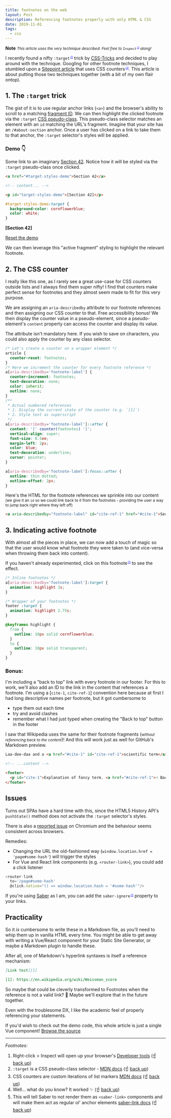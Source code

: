 ```yaml
---
title: footnotes on the web
layout: Post
description: Referencing footnotes properly with only HTML & CSS
date: 2019-11-01
tags:
  - css
---
```


**Note** <span style="font-size:85%">_This article uses the very technique described.
Feel free to <a aria-describedby="footnote-label"
  id="cite-ref-1"
  href="#cite-1"
  saber-ignore><code>Inspect</code></a> along!_</span>

I recently found a nifty
<a aria-describedby="footnote-label"
  id="cite-ref-2"
  href="#cite-2"
  saber-ignore>`:target`</a>
trick by [CSS-Tricks](https://www.instagram.com/p/B38OLOjgGPO/)
and decided to play around with the technique. Googling for other footnote techniques,
I stumbled upon a [Sitepoint article](https://www.sitepoint.com/accessible-footnotes-css/)
that uses
<a aria-describedby="footnote-label"
  id="cite-ref-3"
  href="#cite-3"
  saber-ignore>CSS counters</a>.
This article is about putting those two techniques together (with a bit of my own flair ontop).

## 1. The `:target` trick

The gist of it is to use regular anchor links (`<a>`) and the browser's ability to scroll
to a matching [fragment ID](https://html.spec.whatwg.org/multipage/browsing-the-web.html#scroll-to-the-fragment-identifier).
We can then highlight the clicked footnote via the
`:target` [CSS pseudo-class](https://developer.mozilla.org/en-US/docs/Web/CSS/:target).
This pseudo-class selector matches an element with an `id` matching the URL's fragment.
Imagine that your site has an `/#about-section` anchor. Once a user has clicked on a link
to take them to that anchor, the `:target` selector's styles will be applied.

<section class="foxy-box -padded-m">

<h3 id="demo-target">Demo 👇</h3>

Some link to an imaginary <a href="#target-styles-demo" saber-ignore>Section 42</a>.
Notice how it will be styled via the `:target` pseudo-class once clicked.

```html
<a href="#target-styles-demo">Section 42</a>

<!-- content... -->

<p id="target-styles-demo">[Section 42]</p>
```

```css
#target-styles-demo:target {
  background-color: cornflowerblue;
  color: white;
}
```

<p id="target-styles-demo"><strong>[Section 42]</strong></p>

<a href="#demo-target" saber-ignore>Reset the demo</a>

</section>

<style>
  #target-styles-demo:target {
    background-color: cornflowerblue;
    color: white;
  }
</style>

We can then leverage this "active fragment" styling to highlight the relevant footnote.

## 2. The CSS counter

I really like this one, as I rarely see a great use-case for CSS counters outside
lists and I always find them super nifty! I find that counters make perfect sense
for footnotes and they almost seem made to fit for this very purpose.

We are assigning an `aria-describedby` attribute to our footnote references
and then assigning our CSS counter to that. Free accessibility bonus!
We then display the counter value in a pseudo-element, since a pseudo-element's
`content` property can access the counter and display its value.

The attribute isn't mandatory here. If you wish to save on characters,
you could also apply the counter by any class selector.

```css
/* Let's create a counter on a wrapper element */
article {
  counter-reset: footnotes;
}
/* Here we increment the counter for every footnote reference */
a[aria-describedby='footnote-label'] {
  counter-increment: footnotes;
  text-decoration: none;
  color: inherit;
  outline: none;
}
/**
 * Actual numbered references
 * 1. Display the current state of the counter (e.g. `[1]`)
 * 2. Style text as superscript
 */
a[aria-describedby='footnote-label']::after {
  content: '[' counter(footnotes) ']';
  vertical-align: super;
  font-size: 0.5em;
  margin-left: 2px;
  color: blue;
  text-decoration: underline;
  cursor: pointer;
}

a[aria-describedby='footnote-label']:focus::after {
  outline: thin dotted;
  outline-offset: 2px;
}
```

Here's the HTML for the footnote references we sprinkle into our content
<span style="font-size: 85%">(we give it an `id` so we could link back to it from the footnotes - providing
the user a way to jump back right where they left off)</span>

```html
<a aria-describedby="footnote-label" id="cite-ref-1" href="#cite-1">Section 42</a>
```

## 3. Indicating active footnote

With almost all the pieces in place, we can now add a touch of magic
so that the user would know what footnote they were taken to (and vice-versa
when throwing them back into content).

If you haven't already experimented, click on
<a aria-describedby="footnote-label"
  id="cite-ref-4"
  href="#cite-4"
  saber-ignore>this footnote</a> to see the effect.

```css
/* Inline footnotes */
a[aria-describedby='footnote-label']:target {
  animation: highlight 3s;
}

/* Wrapper of your footnotes */
footer :target {
  animation: highlight 2.75s;
}

@keyframes highlight {
  from {
    outline: 10px solid cornflowerblue;
  }
  to {
    outline: 10px solid transparent;
  }
}
```

### Bonus:

I'm including a "back to top" link with every footnote in our footer.
For this to work, we'll also add an ID to the link in the content that
references a footnote. I'm using a [`cite-1`, `cite-ref-1`] convention
here because at first I had long descriptive names per footnote, but
it got cumbersome to

- type them out each time
- try and avoid clashes
- remember what I had just typed when creating the "Back to top" button in the footer

I saw that Wikipedia uses the same for their footnote fragments
(<span style="font-size:85%"><em>without referencing back to the content</em></span>)!
And this will work just as well for GitHub's Markdown preview.

```html
Laa-dee-daa and a <a href="#cite-1" id="cite-ref-1">scientific term</a>.

<!-- ...content -->

<footer>
  <p id="cite-1">Explanation of fancy term. <a href="#cite-ref-1">☝️ Back</a></p>
</footer>
```

## Issues

Turns out SPAs have a hard time with this, since the HTML5 History API's
`pushState()` method does not activate the `:target` selector's styles.

There is also a [reported issue](https://bugs.chromium.org/p/chromium/issues/detail?id=89165) on Chromium
and the behaviour seems consistent across browsers.

Remedies:

- Changing the URL the old-fashioned way (`window.location.href = 'page#some-hash'`) will trigger the styles
- For Vue and React link components (e.g. `<router-link>`), you could add a click listener

```js
<router-link
  to='/page#some-hash'
  @click.native="() => window.location.hash = '#some-hash'"/>
```

If you're using [Saber](https://saber.land) as I am, you can add the
<a aria-describedby="footnote-label"
  href="#cite-5"
  id="cite-ref-5"
  saber-ignore>`saber-ignore`</a> property to your links.

## Practicality

So it _is_ cumbersome to write these in a Markdown file, as you'll need to whip them
up in vanilla HTML every time. You might be able to get away with writing a Vue/React component
for your Static Site Generator, or maybe a Markdown plugin to handle these.

After all, one of Markdown's hyperlink syntaxes is itself a reference mechanism:

```markdown
[Link test][1]

[1]: https://en.wikipedia.org/wiki/Weissman_score
```

So maybe that could be cleverly transformed to Footnotes when the reference is not a valid link? 🤔
Maybe we'll explore that in the future together.

Even with the troublesome DX, I like the academic feel of properly referencing your statements.

If you'd wish to check out the demo code, this whole article is just a single Vue component!
[Browse the source](https://github.com/andreasvirkus/cottage/blob/master/pages/_posts/footnotes-on-the-web/index.md)

---

<footer class="-space-top">
  <em id="footnotes-label">Footnotes:</em>
  <ol class="footnotes">
    <li id="cite-1">Right-click > Inspect will open up your browser's
      <a href="https://developer.mozilla.org/en-US/docs/Learn/Common_questions/What_are_browser_developer_tools">Developer tools</a>
      (<span class="emoji">☝️</span>
      <a href="#cite-ref-1"
        aria-label="Back to content"
        saber-ignore>
      back up</a>)
    </li>
    <li id="cite-2"><code>:target</code> is a CSS pseudo-class selector -
      <a href="https://developer.mozilla.org/en-US/docs/Web/CSS/:target">MDN docs</a>
      (<span class="emoji">☝️</span>
      <a href="#cite-ref-2"
        aria-label="Back to content"
        saber-ignore>
      back up</a>)
    </li>
    <li id="cite-3">CSS counters are custom iterations of list markers
      <a href="https://developer.mozilla.org/en-US/docs/Web/CSS/CSS_Lists_and_Counters/Using_CSS_counters">MDN docs</a>
      (<span class="emoji">☝️</span>
      <a href="#cite-ref-3"
        aria-label="Back to content"
        saber-ignore>
      back up</a>)
    </li>
    <li id="cite-4">Well... what do you know? It worked ✨
      (<span class="emoji">☝️</span>
      <a href="#cite-ref-4"
        aria-label="Back to content"
        saber-ignore>
      back up</a>)
    </li>
    <li id="cite-5">This will tell Saber to not render them as
      <code>&lt;saber-link&gt;</code> components and will make them act as regular ol' anchor elements
      <a href="https://saber.land/docs/routing.html#disable-this-with-saber-ignore">saber-link docs</a>
      (<span class="emoji">☝️</span>
      <a href="#cite-ref-4"
        aria-label="Back to content"
        saber-ignore>
      back up</a>)
    </li>
  </ol>
</footer>

<style>
article {
  counter-reset: footnotes;
}

a[aria-describedby="footnote-label"] {
  counter-increment: footnotes; /* 1 */
  text-decoration: none;
  color: inherit;
  outline: none;
}
a[aria-describedby="footnote-label"]:target {
  animation: highlight 3s;
}

/**
 * Actual numbered references
 * 1. Display the current state of the counter (e.g. `[1]`)
 * 2. Align text as superscript
 * 3. Make the number smaller (since it's superscript)
 * 4. Slightly offset the number from the text
 * 5. Reset link styles on the number to show it's usable
 */
a[aria-describedby="footnote-label"]::after {
  content: '[' counter(footnotes) ']'; /* 1 */
  vertical-align: super; /* 2 */
  font-size: 0.5em; /* 3 */
  margin-left: 2px; /* 4 */
  color: blue; /* 5 */
  text-decoration: underline; /* 5 */
  cursor: pointer; /* 5 */
}

/**
 * Resetting the default focused styles on the number
 */
a[aria-describedby="footnote-label"]:focus::after {
  outline: thin dotted;
  outline-offset: 2px;
}

.footnotes :target {
  animation: highlight 2.75s;
}

@keyframes highlight {
  from { outline: 10px solid cornflowerblue; }
  to { outline: 10px solid transparent; }
}
</style>
